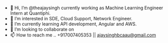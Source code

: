 - 👋 Hi, I’m @theajaysingh currently working as Machine Learning Engineer Intern at Quantiphi.
- 👀 I’m interested in SDE, Cloud Support, Network Engineer.
- 🌱 I’m currently learning API development, Angular and AWS.
- 💞️ I’m looking to collaborate on 
- 📫 How to reach me ..
+917007405353 || 
ajaysinghbcaau@gmail.com
<!---
theajaysingh/theajaysingh is a ✨ special ✨ repository because its `README.md` (this file) appears on your GitHub profile.
You can click the Preview link to take a look at your changes.
--->
